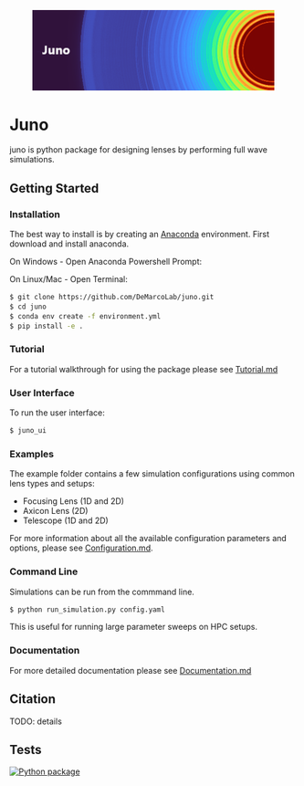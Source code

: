 <figure>
  <img
  src="juno/ui/logo.png"
  alt="Juno Simulation"
  width="750">
</figure>

# Juno
juno is python package for designing lenses by performing full wave simulations.

## Getting Started

### Installation

The best way to install is by creating an [Anaconda](https://docs.conda.io/projects/conda/en/latest/user-guide/getting-started.html) environment. First download and install anaconda.

On Windows - Open Anaconda Powershell Prompt:

On Linux/Mac - Open Terminal:

``` bash
$ git clone https://github.com/DeMarcoLab/juno.git
$ cd juno
$ conda env create -f environment.yml
$ pip install -e .

```

### Tutorial
For a tutorial walkthrough for using the package please see [Tutorial.md](TUTORIAL.md)


### User Interface

To run the user interface:
```bash
$ juno_ui
```

### Examples
The example folder contains a few simulation configurations using common lens types and setups:
 - Focusing Lens (1D and 2D)
 - Axicon Lens (2D)
 - Telescope (1D and 2D)

For more information about all the available configuration parameters and options, please see [Configuration.md](Configuration.md).


### Command Line

Simulations can be run from the commmand line.
```bash
$ python run_simulation.py config.yaml
```
This is useful for running large parameter sweeps on HPC setups.


### Documentation
For more detailed documentation please see [Documentation.md](Documentation.md)


## Citation
TODO: details

## Tests
[![Python package](https://github.com/DeMarcoLab/juno/actions/workflows/python-package.yml/badge.svg)](https://github.com/DeMarcoLab/juno/actions/workflows/python-package.yml)